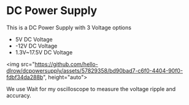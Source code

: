 # DC Power Supply
This is a DC Power Supply with 3 Voltage options
- 5V DC Voltage
- -12V DC Voltage
- 1.3V~17.5V DC Voltage

<img src="https://github.com/hello-dlrow/dcpowersupply/assets/57829358/bd90bad7-c6f0-4404-90f0-fdbf34da288b", height="auto">


We use
Wait for my oscilloscope to measure the voltage ripple and accuracy.
